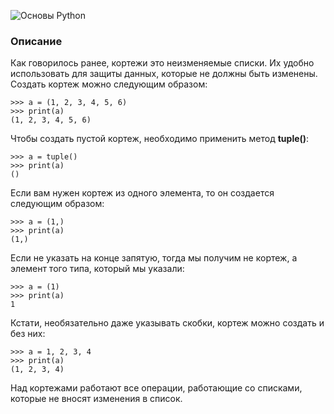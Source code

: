 ![Основы Python](https://cs.sberbank-school.ru/inline?access_token=eyJhbGciOiJIUzI1NiJ9.eyJleHAiOjE2MzA3NjA5NjgsImlhdCI6MTYzMDY3NDU2OCwiZmlsZV91dWlkIjoiYTAwOTczMDgtNDdmMi0xMWVhLTg4MDAtMDA1MDU2MDExYjY4In0.0PE-evToGKNbAQ_y7dw3JjP_1yzwAfwgAAfoZrVleqo "Основы Python")

### Описание

Как говорилось ранее, кортежи это неизменяемые списки. Их удобно использовать для защиты данных, которые не должны быть изменены. Создать кортеж можно следующим образом:

``` {.language-python}
>>> a = (1, 2, 3, 4, 5, 6)
>>> print(a)
(1, 2, 3, 4, 5, 6)
```

Чтобы создать пустой кортеж, необходимо применить метод **tuple()**:

``` {.language-python}
>>> a = tuple()
>>> print(a)
()
```

Если вам нужен кортеж из одного элемента, то он создается следующим образом:

``` {.language-python}
>>> a = (1,)
>>> print(a)
(1,)
```

Если не указать на конце запятую, тогда мы получим не кортеж, а элемент того типа, который мы указали:

``` {.language-python}
>>> a = (1)
>>> print(a)
1
```

Кстати, необязательно даже указывать скобки, кортеж можно создать и без них:

``` {.language-python}
>>> a = 1, 2, 3, 4
>>> print(a)
(1, 2, 3, 4)
```

Над кортежами работают все операции, работающие со списками, которые не вносят изменения в список.
